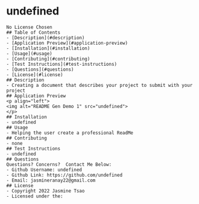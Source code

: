 # undefined
    No License Chosen
    ## Table of Contents
    - [Description](#description)
    - [Application Preview](#application-preview)
    - [Installation](#installation)
    - [Usage](#usage)
    - [Contributing](#contributing)
    - [Test Instructions](#test-instructions)
    - [Questions](#questions)
    - [License](#license)
    ## Description
    - Creating a document that describes your project to submit with your project
    ## Application Preview
    <p align="left">
    <img alt="README Gen Demo 1" src="undefined">
    </p>
    ## Installation
    - undefined
    ## Usage
    - Helping the user create a professional ReadMe
    ## Contributing
    - none
    ## Test Instructions
    - undefined
    ## Questions
    Questions? Concerns?  Contact Me Below:
    - Github Username: undefined
    - Github Link: https://github.com/undefined 
    - Email: jasmineranay22@gmail.com
    ## License
    - Copyright 2022 Jasmine Tsao
    - Licensed under the:  
    